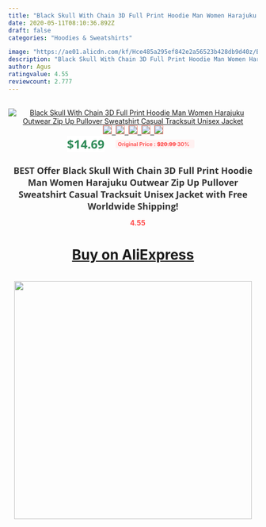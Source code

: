 ```yaml
---
title: "Black Skull With Chain 3D Full Print Hoodie Man Women Harajuku Outwear Zip Up Pullover Sweatshirt Casual Tracksuit Unisex Jacket"
date: 2020-05-11T08:10:36.892Z
draft: false
categories: "Hoodies & Sweatshirts"

image: "https://ae01.alicdn.com/kf/Hce485a295ef842e2a56523b428db9d40z/Black-Skull-With-Chain-3D-Full-Print-Hoodie-Man-Women-Harajuku-Outwear-Zip-Up-Pullover-Sweatshirt.jpg"
description: "Black Skull With Chain 3D Full Print Hoodie Man Women Harajuku Outwear Zip Up Pullover Sweatshirt Casual Tracksuit Unisex Jacket"
author: Agus
ratingvalue: 4.55
reviewcount: 2.777
---
```

<br>
<div style="text-align: center;">
<a href="https://s.click.aliexpress.com/e/_9IwnSl" target="_blank" rel="nofollow noopener noreferrer"><img alt="Black Skull With Chain 3D Full Print Hoodie Man Women Harajuku Outwear Zip Up Pullover Sweatshirt Casual Tracksuit Unisex Jacket" class="magnifier-image" src="https://ae01.alicdn.com/kf/Hce485a295ef842e2a56523b428db9d40z/Black-Skull-With-Chain-3D-Full-Print-Hoodie-Man-Women-Harajuku-Outwear-Zip-Up-Pullover-Sweatshirt.jpg_640x640.jpg">
<br>
<img style="border:1px solid salmon" src="https://ae01.alicdn.com/kf/Hce485a295ef842e2a56523b428db9d40z/Black-Skull-With-Chain-3D-Full-Print-Hoodie-Man-Women-Harajuku-Outwear-Zip-Up-Pullover-Sweatshirt.jpg_120x120.jpg">&nbsp;&nbsp;<img style="border:1px solid salmon" src="https://ae01.alicdn.com/kf/H7a426ac1336e4b7888d7a0a621d703ccI/Black-Skull-With-Chain-3D-Full-Print-Hoodie-Man-Women-Harajuku-Outwear-Zip-Up-Pullover-Sweatshirt.jpg_120x120.jpg">&nbsp;&nbsp;<img style="border:1px solid salmon" src="https://ae01.alicdn.com/kf/H19cb6fd6bf57426fb684f8c175137156P/Black-Skull-With-Chain-3D-Full-Print-Hoodie-Man-Women-Harajuku-Outwear-Zip-Up-Pullover-Sweatshirt.jpg_120x120.jpg">&nbsp;&nbsp;<img style="border:1px solid salmon" src="https://ae01.alicdn.com/kf/H40eb379a14e9402590789ec0cff20becg/Black-Skull-With-Chain-3D-Full-Print-Hoodie-Man-Women-Harajuku-Outwear-Zip-Up-Pullover-Sweatshirt.jpg_120x120.jpg">&nbsp;&nbsp;<img style="border:1px solid salmon" src="https://ae01.alicdn.com/kf/Ha293530ac1d046a69cee74cd1bb16606O/Black-Skull-With-Chain-3D-Full-Print-Hoodie-Man-Women-Harajuku-Outwear-Zip-Up-Pullover-Sweatshirt.jpg_120x120.jpg"></a></div><br0>
<div style="text-align: center;"><span style="background-color: white; border: 0px; box-sizing: border-box; color: seagreen; display: inline-block; font-family: &quot;open sans&quot; , &quot;arial&quot; , &quot;helvetica&quot; , sans-serif , &quot;heiti&quot;; font-size: 24px; font-stretch: inherit; font-weight: 700; line-height: inherit; margin: 0px 10px 0px 0px; padding: 0px; vertical-align: middle;">$14.69 </span>
<span style="background: rgb(255 , 241 , 241); border-radius: 3px; border: 0px; box-sizing: border-box; color: #ff4747; display: inline-block; font-family: inherit; font-size: 12px; font-stretch: inherit; font-style: inherit; font-variant: inherit; font-weight: 600; line-height: inherit; margin: 0px; padding: 2px 5px; transform: scale(0.9); vertical-align: middle;">Original Price : <b style="text-decoration: line-through;">$20.99 </b> 30%&nbsp;&nbsp;</span></div>
<h1 style="color: #333333; display: inline-block; font-family: &quot;open sans&quot; , &quot;arial&quot; , &quot;helvetica&quot; , sans-serif , &quot;heiti&quot;; font-size: 18px; font-stretch: inherit; font-weight: 700; text-align: center;">BEST Offer Black Skull With Chain 3D Full Print Hoodie Man Women Harajuku Outwear Zip Up Pullover Sweatshirt Casual Tracksuit Unisex Jacket with Free Worldwide Shipping!</h1>
<div style="color: #ff4747; text-align: center;">
<img src="https://4.bp.blogspot.com/-M0ZcTcb-5uY/XleCXlxnR4I/AAAAAAAAAEc/OrjgMkXV1oMQFaCRZj5HQwOCBcu3w1FegCPcBGAYYCw/s1600/star.png" style="height: 15px;">&nbsp;<b>4.55</b></div>
<div class="button_cont" align="center"><a class="buynow_a" href="https://s.click.aliexpress.com/e/_9IwnSl" target="_blank" rel="nofollow noopener noreferrer"><H1>Buy on AliExpress</H1></a></div><br>
<div class="separator" style="clear: both; text-align: center;">
<img src="https://lh3.googleusercontent.com/-pTy5HemUv9M/XlePHvY0dAI/AAAAAAAAAE4/0nX5iRUoIWY8eMW9Dpxeirr157OZliDIgCLcBGAsYHQ/s1600/badge.gif" width="480">
</div>
